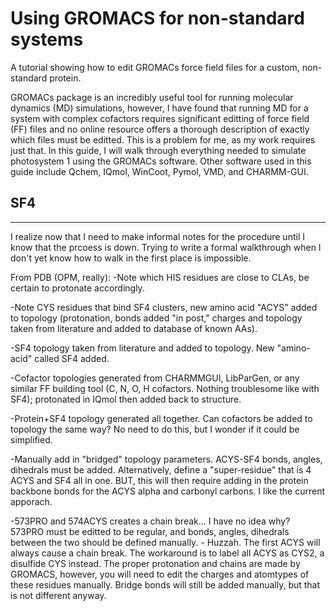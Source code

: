 # Using GROMACS for non-standard systems
A tutorial showing how to edit GROMACs force field files for a custom, non-standard protein.

GROMACs package is an incredibly useful tool for running molecular dynamics (MD) simulations, however, I have found that running MD for a system with complex cofactors requires significant editting of force field (FF) files and no online resource offers a thorough description of exactly which files must be editted. This is a problem for me, as my work requires just that. In this guide, I will walk through everything needed to simulate photosystem 1 using the GROMACs software. Other software used in this guide include Qchem, IQmol, WinCoot, Pymol, VMD, and CHARMM-GUI. 
## SF4 


********
I realize now that I need to make informal notes for the procedure until I know that the prcoess is down. Trying to write a formal walkthrough when I don't yet know how to walk in the first place is impossible.

From PDB (OPM, really): 
-Note which HIS residues are close to CLAs, be certain to protonate accordingly.

-Note CYS residues that bind SF4 clusters, new amino acid "ACYS" added to topology (protonation, bonds added "in post," charges and topology taken from literature and added to database of known AAs).

-SF4 topology taken from literature and added to topology. New "amino-acid" called SF4 added.

-Cofactor topologies generated from CHARMMGUI, LibParGen, or any similar FF building tool (C, N, O, H cofactors. Nothing troublesome like with SF4); protonated in IQmol then added back to structure.

-Protein+SF4 topology generated all together. Can cofactors be added to topology the same way? No need to do this, but I wonder if it could be simplified.

-Manually add in "bridged" topology parameters. ACYS-SF4 bonds, angles, dihedrals must be added. Alternatively, define a "super-residue" that is 4 ACYS and SF4 all in one. BUT, this will then require adding in the protein backbone bonds for the ACYS alpha and carbonyl carbons. I like the current apporach.

-573PRO and 574ACYS creates a chain break... I have no idea why? 573PRO must be editted to be regular, and bonds, angles, dihedrals between the two should be defined manually.
    - Huzzah. The first ACYS will always cause a chain break. The workaround is to label all ACYS as CYS2, a disulfide CYS instead. The proper protonation and chains are made by GROMACS, however, you will need to edit the charges and atomtypes of these residues manually. Bridge bonds will still be added manually, but that is not different anyway.
